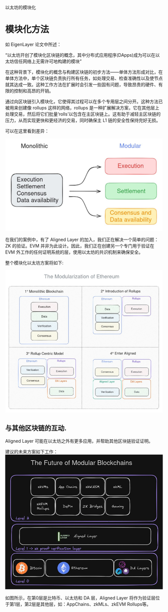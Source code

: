 

以太坊的模块化





# 模块化方法

如 EigenLayer 论文中所述：

“以太坊开创了模块化区块链的概念，其中分布式应用程序(DApps)成为可以在以太坊信任网络上无需许可地构建的模块”

在这种背景下，模块化的概念与构建区块链的初步方法——单体方法形成对比，在单体方法中，单个区块链负责执行所有任务，如处理交易、检查准确性以及使节点就其达成一致。这种工作方法在扩展时会引发一些固有问题，导致昂贵的硬件、有限的控制和高昂的开销。

通过向区块链引入模块化，它使得其过程可以在多个专用层之间分开。这种方法已被用来创建像 rollups 这样的网络，rollups 是一种扩展解决方案，它在其他层上处理交易，然后将它们批量‘rolls’以包含在主区块链上。这有助于减轻主区块链的压力，从而实现更快和更经济的交易，同时确保主 L1 链的安全性保持完好无损。

可以在这里看到差异：

![不同的方法](../images/different-approaches.jpg)

在我们的案例中，有了 Aligned Layer 的加入，我们正在解决一个简单的问题：ZK 的验证。EVM 并非为此设计。因此，我们正在创建另一个专门用于验证在 EVM 外工作的任何证明系统的层，使用以太坊的共识机制来确保安全。

整个模块化以太坊方案将如下:

![以太坊的模块化](../images/the-modularization-of-ethereum.jpg)

## 与其他区块链的互动.

Aligned Layer 可能在以太坊之外有更多应用，并帮助其他区块链验证证明。

建议的未来方案如下工作：
![未来的模块化](../images/future-modular.jpg)

如图所示，在第0层是比特币、以太坊和 DA 层，Aligned Layer 将作为验证层位于第1层，第2层是其他层，如：AppChains、zkMLs、zkEVM Rollups等。


